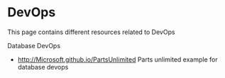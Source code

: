 # DevOps

This page contains different resources related to DevOps

Database DevOps

- http://Microsoft.github.io/PartsUnlimited Parts unlimited example for database devops